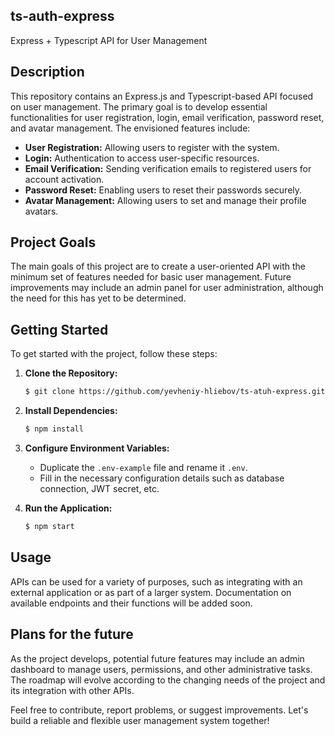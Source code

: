 ## ts-auth-express

Express + Typescript API for User Management

## Description

This repository contains an Express.js and Typescript-based API focused on user management. The primary goal is to develop essential functionalities for user registration, login, email verification, password reset, and avatar management. The envisioned features include:

*   **User Registration:** Allowing users to register with the system.
*   **Login:** Authentication to access user-specific resources.
*   **Email Verification:** Sending verification emails to registered users for account activation.
*   **Password Reset:** Enabling users to reset their passwords securely.
*   **Avatar Management:** Allowing users to set and manage their profile avatars.

## Project Goals

The main goals of this project are to create a user-oriented API with the minimum set of features needed for basic user management. Future improvements may include an admin panel for user administration, although the need for this has yet to be determined.

## Getting Started

To get started with the project, follow these steps:

1.  **Clone the Repository:**
    ```bash
    $ git clone https://github.com/yevheniy-hliebov/ts-atuh-express.git
    ```
2.  **Install Dependencies:**
    ```bash
    $ npm install
    ```
4.  **Configure Environment Variables:**

    *   Duplicate the `.env-example` file and rename it `.env`.
    *   Fill in the necessary configuration details such as database connection, JWT secret, etc.
5.  **Run the Application:**
    ```bash
    $ npm start
    ```
## Usage

APIs can be used for a variety of purposes, such as integrating with an external application or as part of a larger system. Documentation on available endpoints and their functions will be added soon.

## Plans for the future

As the project develops, potential future features may include an admin dashboard to manage users, permissions, and other administrative tasks. The roadmap will evolve according to the changing needs of the project and its integration with other APIs.

Feel free to contribute, report problems, or suggest improvements. Let's build a reliable and flexible user management system together!